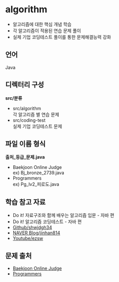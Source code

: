 # algorithm
- 알고리즘에 대한 핵심 개념 학습
- 각 알고리즘이 적용된 연습 문제 풀이
- 실제 기업 코딩테스트 풀이를 통한 문제해결능력 강화

## 언어
Java

## 디렉터리 구성
**src/분류**
- src/algorithm  
각 알고리즘 별 연습 문제
- src/coding-test  
실제 기업 코딩테스트 문제

## 파일 이름 형식
**출처_등급_문제.java**
- Baekjoon Online Judge  
ex) Bj_bronze_2739.java
- Programmers  
ex) Pg_lv2_피로도.java

## 학습 참고 자료
- Do it! 자료구조와 함께 배우는 알고리즘 입문 - 자바 편
- Do it! 알고리즘 코딩테스트 - 자바 편
- [Github/shwjdgh34](https://github.com/shwjdgh34/algorithms)
- [NAVER Blog/jinhan814](https://blog.naver.com/jinhan814)
- [Youtube/ezsw](https://www.youtube.com/c/csezsw)

## 문제 출처
- [Baekjoon Online Judge](https://www.acmicpc.net/)
- [Programmers](https://programmers.co.kr/)
